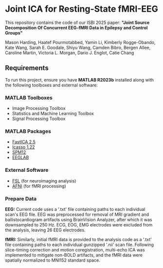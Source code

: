 # Joint ICA for Resting-State fMRI-EEG

This repository contains the code of our ISBI 2025 paper: 
**"Joint Source Decomposition Of Concurrent EEG-fMRI Data in Epilepsy and Control Groups"**

Mason Harding, Haatef Pourmotabbed, Yamin Li, Kimberly Rogge-Obando, Kate Wang, Sarah E. Goodale, Shiyu Wang, Camden Bibro, Bergen Allee, Caroline Martin, Victoria L. Morgan, Dario J. Englot, Catie Chang

## **Requirements**
To run this project, ensure you have **MATLAB R2023b** installed along with the following toolboxes and external software:

### **MATLAB Toolboxes**
- Image Processing Toolbox
- Statistics and Machine Learning Toolbox
- Signal Processing Toolbox

### **MATLAB Packages**
- [FastICA 2.5](https://research.ics.aalto.fi/ica/fastica/)
- [Icasso 1.22](https://research.ics.aalto.fi/software/icasso/)
- [SPM12](https://www.fil.ion.ucl.ac.uk/spm/software/spm12/)
- [EEGLAB](https://sccn.ucsd.edu/eeglab/index.php)

### **External Software**
- [FSL](https://fsl.fmrib.ox.ac.uk/fsl/fslwiki) (for neuroimaging analysis)
- [AFNI](https://afni.nimh.nih.gov/) (for fMRI processing)

### Prepare Data
**EEG:** Current code uses a '.txt' file containing paths to each individual scan's EEG file. EEG was preprocessed for removal of MRI gradient and ballistocardiogram artifacts using BrainVision Analyzer, after which it was downsampled to 250 Hz. ECG, EOG, EMG electrodes were excluded from the analysis, leaving 26 EEG electrodes.

**fMRI:** Similarly, initial fMRI data is provided to the analysis code as a '.txt' file containing paths to each individual gunzipped '.nii' scan file. Following slice-timing correction and motion coregistration, multi-echo ICA was implemented to mitigate non-BOLD artifacts, and the fMRI data were spatially normalized to MNI152 standard space.


  







